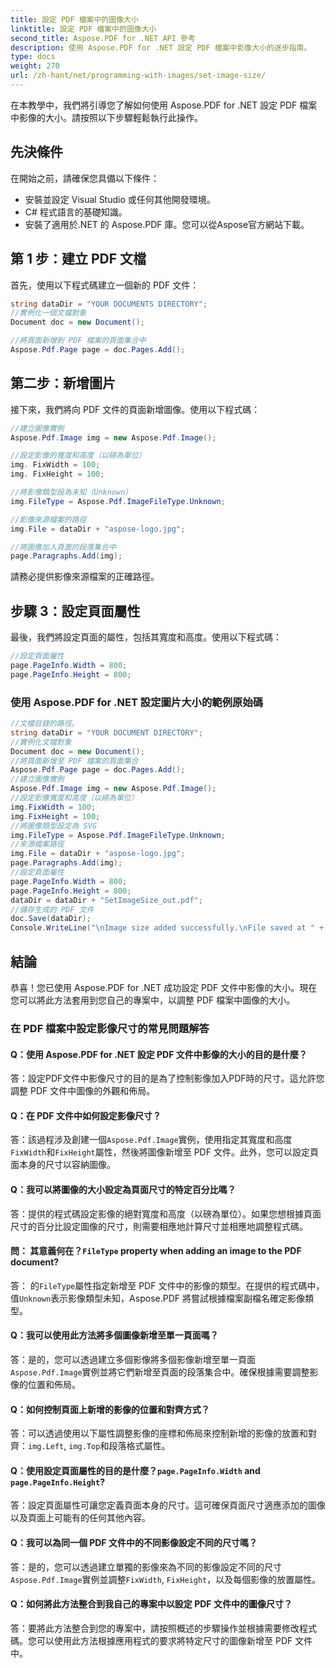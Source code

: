 ```yaml
---
title: 設定 PDF 檔案中的圖像大小
linktitle: 設定 PDF 檔案中的圖像大小
second_title: Aspose.PDF for .NET API 參考
description: 使用 Aspose.PDF for .NET 設定 PDF 檔案中影像大小的逐步指南。
type: docs
weight: 270
url: /zh-hant/net/programming-with-images/set-image-size/
---
```

在本教學中，我們將引導您了解如何使用 Aspose.PDF for .NET 設定 PDF 檔案中影像的大小。請按照以下步驟輕鬆執行此操作。

## 先決條件

在開始之前，請確保您具備以下條件：

- 安裝並設定 Visual Studio 或任何其他開發環境。
- C# 程式語言的基礎知識。
- 安裝了適用於.NET 的 Aspose.PDF 庫。您可以從Aspose官方網站下載。

## 第 1 步：建立 PDF 文檔

首先，使用以下程式碼建立一個新的 PDF 文件：

```csharp
string dataDir = "YOUR DOCUMENTS DIRECTORY";
//實例化一個文檔對象
Document doc = new Document();

//將頁面新增到 PDF 檔案的頁面集合中
Aspose.Pdf.Page page = doc.Pages.Add();
```

## 第二步：新增圖片

接下來，我們將向 PDF 文件的頁面新增圖像。使用以下程式碼：

```csharp
//建立圖像實例
Aspose.Pdf.Image img = new Aspose.Pdf.Image();

//設定影像的寬度和高度（以磅為單位）
img. FixWidth = 100;
img. FixHeight = 100;

//將影像類型設為未知（Unknown）
img.FileType = Aspose.Pdf.ImageFileType.Unknown;

//影像來源檔案的路徑
img.File = dataDir + "aspose-logo.jpg";

//將圖像加入頁面的段落集合中
page.Paragraphs.Add(img);
```

請務必提供影像來源檔案的正確路徑。

## 步驟 3：設定頁面屬性

最後，我們將設定頁面的屬性，包括其寬度和高度。使用以下程式碼：

```csharp
//設定頁面屬性
page.PageInfo.Width = 800;
page.PageInfo.Height = 800;
```

### 使用 Aspose.PDF for .NET 設定圖片大小的範例原始碼 
```csharp
//文檔目錄的路徑。
string dataDir = "YOUR DOCUMENT DIRECTORY";
//實例化文檔對象
Document doc = new Document();
//將頁面新增至 PDF 檔案的頁面集合
Aspose.Pdf.Page page = doc.Pages.Add();
//建立圖像實例
Aspose.Pdf.Image img = new Aspose.Pdf.Image();
//設定影像寬度和高度（以磅為單位）
img.FixWidth = 100;
img.FixHeight = 100;
//將圖像類型設定為 SVG
img.FileType = Aspose.Pdf.ImageFileType.Unknown;
//來源檔案路徑
img.File = dataDir + "aspose-logo.jpg";
page.Paragraphs.Add(img);
//設定頁面屬性
page.PageInfo.Width = 800;
page.PageInfo.Height = 800;
dataDir = dataDir + "SetImageSize_out.pdf";
//儲存生成的 PDF 文件
doc.Save(dataDir);
Console.WriteLine("\nImage size added successfully.\nFile saved at " + dataDir);
```

## 結論

恭喜！您已使用 Aspose.PDF for .NET 成功設定 PDF 文件中影像的大小。現在您可以將此方法套用到您自己的專案中，以調整 PDF 檔案中圖像的大小。

### 在 PDF 檔案中設定影像尺寸的常見問題解答

#### Q：使用 Aspose.PDF for .NET 設定 PDF 文件中影像的大小的目的是什麼？

答：設定PDF文件中影像尺寸的目的是為了控制影像加入PDF時的尺寸。這允許您調整 PDF 文件中圖像的外觀和佈局。

#### Q：在 PDF 文件中如何設定影像尺寸？

答：該過程涉及創建一個`Aspose.Pdf.Image`實例，使用指定其寬度和高度`FixWidth`和`FixHeight`屬性，然後將圖像新增至 PDF 文件。此外，您可以設定頁面本身的尺寸以容納圖像。

#### Q：我可以將圖像的大小設定為頁面尺寸的特定百分比嗎？

答：提供的程式碼設定影像的絕對寬度和高度（以磅為單位）。如果您想根據頁面尺寸的百分比設定圖像的尺寸，則需要相應地計算尺寸並相應地調整程式碼。

#### 問： 其意義何在？`FileType` property when adding an image to the PDF document?

答： 的`FileType`屬性指定新增至 PDF 文件中的影像的類型。在提供的程式碼中，值`Unknown`表示影像類型未知，Aspose.PDF 將嘗試根據檔案副檔名確定影像類型。

#### Q：我可以使用此方法將多個圖像新增至單一頁面嗎？

答：是的，您可以透過建立多個影像將多個影像新增至單一頁面`Aspose.Pdf.Image`實例並將它們新增至頁面的段落集合中。確保根據需要調整影像的位置和佈局。

#### Q：如何控制頁面上新增的影像的位置和對齊方式？

答：可以透過使用以下屬性調整影像的座標和佈局來控制新增的影像的放置和對齊：`img.Left`, `img.Top`和段落格式屬性。

####  Q：使用設定頁面屬性的目的是什麼？`page.PageInfo.Width` and `page.PageInfo.Height`?

答：設定頁面屬性可讓您定義頁面本身的尺寸。這可確保頁面尺寸適應添加的圖像以及頁面上可能有的任何其他內容。

#### Q：我可以為同一個 PDF 文件中的不同影像設定不同的尺寸嗎？

答：是的，您可以透過建立單獨的影像來為不同的影像設定不同的尺寸`Aspose.Pdf.Image`實例並調整`FixWidth`, `FixHeight`，以及每個影像的放置屬性。

#### Q：如何將此方法整合到我自己的專案中以設定 PDF 文件中的圖像尺寸？

答：要將此方法整合到您的專案中，請按照概述的步驟操作並根據需要修改程式碼。您可以使用此方法根據應用程式的要求將特定尺寸的圖像新增至 PDF 文件中。